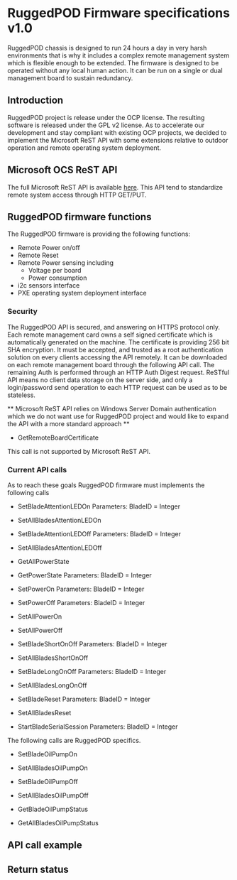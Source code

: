 # RuggedPOD Firmware specifications v1.0

RuggedPOD chassis is designed to run 24 hours a day in very harsh environments that is why it includes a complex remote management system which is flexible enough to be extended. The firmware is designed to be operated without any local human action. It can be run on a single or dual management board to sustain redundancy.

## Introduction

RuggedPOD project is release under the OCP license. The resulting software is released under the GPL v2 license. As to accelerate our development and stay compliant with existing OCP projects, we decided to implement the Microsoft ReST API with some extensions relative to outdoor operation and remote operating system deployment.

## Microsoft OCS ReST API

The full Microsoft ReST API is available [here](http://files.opencompute.org/oc/public.php?service=files&t=7421ce14df325e8c48a2abd93d3d649c). This API tend to standardize remote system access through HTTP GET/PUT.

## RuggedPOD firmware functions

The RuggedPOD firmware is providing the following functions:

 - Remote Power on/off
 - Remote Reset
 - Remote Power sensing including
	- Voltage per board
	- Power consumption
 - i2c sensors interface
 - PXE operating system deployment interface

### Security

The RuggedPOD API is secured, and answering on HTTPS protocol only. Each remote management card owns a self signed certificate which is automatically generated on the machine. The certificate is providing 256 bit SHA encryption. It must be accepted, and trusted as a root authentication solution on every clients accessing the API remotely. It can be downloaded on each remote management board through the following API call. The remaining Auth is performed through an HTTP Auth Digest request. ReSTful API means no client data storage on the server side, and only a login/password send operation to each HTTP request can be used as to be stateless.

** Microsoft ReST API relies on Windows Server Domain authentication which we do not want use for RuggedPOD project and would like to expand the API with a more standard approach **  

 - GetRemoteBoardCertificate

This call is not supported by Microsoft ReST API.

### Current API calls

As to reach these goals RuggedPOD firmware must implements the following calls

 - SetBladeAttentionLEDOn
	Parameters: BladeID = Integer


 - SetAllBladesAttentionLEDOn


 - SetBladeAttentionLEDOff
	Parameters: BladeID = Integer


 - SetAllBladesAttentionLEDOff


 - GetAllPowerState


 - GetPowerState
	Parameters: BladeID = Integer


 - SetPowerOn
	Parameters: BladeID = Integer


 - SetPowerOff
	Parameters: BladeID = Integer


 - SetAllPowerOn


 - SetAllPowerOff


 - SetBladeShortOnOff
	Parameters: BladeID = Integer


 - SetAllBladesShortOnOff


 - SetBladeLongOnOff
	Parameters: BladeID = Integer


 - SetAllBladesLongOnOff


 - SetBladeReset
	Parameters: BladeID = Integer


 - SetAllBladesReset


 - StartBladeSerialSession
	Parameters: BladeID = Integer

The following calls are RuggedPOD specifics.

 - SetBladeOilPumpOn


 - SetAllBladesOilPumpOn


 - SetBladeOilPumpOff


 - SetAllBladesOilPumpOff


 - GetBladeOilPumpStatus


 - GetAllBladesOilPumpStatus


## API call example

## Return status


